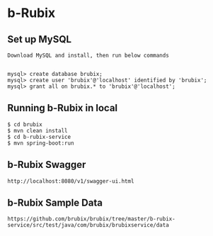 # b-Rubix

## Set up MySQL ##

    Download MySQL and install, then run below commands
         
    
    mysql> create database brubix;
    mysql> create user 'brubix'@'localhost' identified by 'brubix';
    mysql> grant all on brubix.* to 'brubix'@'localhost';    

## Running b-Rubix in local ##
    $ cd brubix
    $ mvn clean install
    $ cd b-rubix-service
    $ mvn spring-boot:run

## b-Rubix Swagger ##  
    http://localhost:8080/v1/swagger-ui.html
    
## b-Rubix Sample Data ##
    https://github.com/brubix/brubix/tree/master/b-rubix-service/src/test/java/com/brubix/brubixservice/data
      
  
    